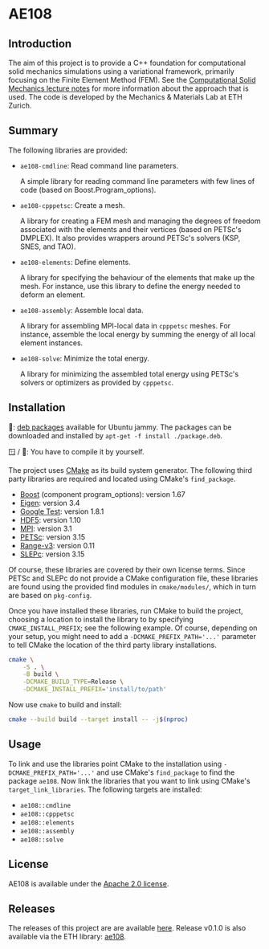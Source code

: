 <!---
 © 2020 ETH Zurich, Mechanics and Materials Lab
 © 2020 California Institute of Technology

 Licensed under the Apache License, Version 2.0 (the "License");
 you may not use this file except in compliance with the License.
 You may obtain a copy of the License at

 http://www.apache.org/licenses/LICENSE-2.0

 Unless required by applicable law or agreed to in writing, software
 distributed under the License is distributed on an "AS IS" BASIS,
 WITHOUT WARRANTIES OR CONDITIONS OF ANY KIND, either express or implied.
 See the License for the specific language governing permissions and
 limitations under the License.
-->

# AE108

## Introduction

The aim of this project is to provide a C++ foundation for computational solid mechanics simulations using a variational framework, primarily focusing on the Finite Element Method (FEM).
See the [Computational Solid Mechanics lecture notes](https://www.mm.ethz.ch/) for more information about the approach that is used.
The code is developed by the Mechanics & Materials Lab at ETH Zurich.

## Summary

The following libraries are provided:

- ```ae108-cmdline```: Read command line parameters.

    A simple library for reading command line parameters with few lines of code (based on Boost.Program_options).

- ```ae108-cpppetsc```: Create a mesh.

    A library for creating a FEM mesh and managing the degrees of freedom associated with the elements and their vertices (based on PETSc's DMPLEX). It also provides wrappers around PETSc's solvers (KSP, SNES, and TAO).

- ```ae108-elements```: Define elements.

    A library for specifying the behaviour of the elements that make up the mesh. For instance, use this library to define the energy needed to deform an element.

- ```ae108-assembly```: Assemble local data.

    A library for assembling MPI-local data in ```cpppetsc``` meshes. For instance, assemble the local energy by summing the energy of all local element instances.

- ```ae108-solve```: Minimize the total energy.

    A library for minimizing the assembled total energy using PETSc's solvers or optimizers as provided by ```cpppetsc```.
    
## Installation

🐧: [deb packages](/../../packages/) available for Ubuntu jammy.
The packages can be downloaded and installed by
`apt-get -f install ./package.deb`.

🪟 / 🍏: You have to compile it by yourself.

The project uses [CMake](https://cmake.org) as its build system generator. The following third party libraries are required and located using CMake's ```find_package```.

- [Boost](https://www.boost.org) (component program_options): version 1.67
- [Eigen](http://eigen.tuxfamily.org): version 3.4
- [Google Test](https://github.com/google/googletest): version 1.8.1
- [HDF5](https://www.hdfgroup.org/solutions/hdf5/): version 1.10
- [MPI](https://cmake.org/cmake/help/latest/module/FindMPI.html): version 3.1
- [PETSc](https://www.mcs.anl.gov/petsc/): version 3.15
- [Range-v3](https://github.com/ericniebler/range-v3): version 0.11
- [SLEPc](https://slepc.upv.es/): version 3.15

Of course, these libraries are covered by their own license terms. Since PETSc and SLEPc do not provide a CMake configuration file, these libraries are found using the provided find modules in ```cmake/modules/```, which in turn are based on ```pkg-config```.

Once you have installed these libraries, run CMake to build the project, choosing a location to install the library to by specifying ```CMAKE_INSTALL_PREFIX```; see the following example. Of course, depending on your setup, you might need to add a ```-DCMAKE_PREFIX_PATH='...'``` parameter to tell CMake the location of the third party library installations.

```bash
cmake \
    -S . \
    -B build \
    -DCMAKE_BUILD_TYPE=Release \
    -DCMAKE_INSTALL_PREFIX='install/to/path'
```

Now use ```cmake``` to build and install:

```bash
cmake --build build --target install -- -j$(nproc)
```

## Usage

To link and use the libraries point CMake to the installation using ```-DCMAKE_PREFIX_PATH='...'``` and use CMake's ```find_package``` to find the package ```ae108```. Now link the libraries that you want to link using CMake's ```target_link_libraries```. The following targets are installed:

- ```ae108::cmdline```
- ```ae108::cpppetsc```
- ```ae108::elements```
- ```ae108::assembly```
- ```ae108::solve```

## License

AE108 is available under the [Apache 2.0 license](https://choosealicense.com/licenses/apache-2.0/).

## Releases

The releases of this project are are available [here](https://gitlab.ethz.ch/mechanics-and-materials/ae108/-/releases). Release v0.1.0 is also available via the ETH library: [ae108](https://search.library.ethz.ch/permalink/f/13kse66/data_archiveIE15605648).
